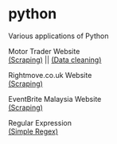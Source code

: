 # python
Various applications of Python

Motor Trader Website  
[(Scraping)](https://github.com/afiffitri-amin/python/blob/master/scrape/motor-trader/01%20scraping.ipynb)
|| [(Data cleaning)](https://github.com/afiffitri-amin/python/blob/master/scrape/motor-trader/02%20cleaning.ipynb)  

Rightmove.co.uk Website  
[(Scraping)](https://github.com/afiffitri-amin/python/blob/master/scrape/rent-london/scraping.ipynb)  

EventBrite Malaysia Website  
[(Scraping)](https://github.com/afiffitri-amin/python/blob/master/scrape/eventbrite/eventbrite_scrape.py)  

Regular Expression  
[(Simple Regex)](https://github.com/afiffitri-amin/python/blob/master/regex/01-regex-basic.ipynb)

